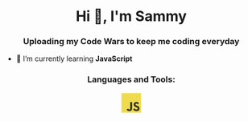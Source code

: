 <h1 align="center">Hi 👋, I'm Sammy</h1>
<h3 align="center">Uploading my Code Wars to keep me coding everyday</h3>

- 🌱 I’m currently learning **JavaScript**






<p align="center">
</p>

<h3 align="center">Languages and Tools:</h3>
<p align="center"> <a href="https://developer.mozilla.org/en-US/docs/Web/JavaScript" target="_blank" rel="noreferrer"> <img src="https://raw.githubusercontent.com/devicons/devicon/master/icons/javascript/javascript-original.svg" alt="javascript" width="40" height="40"/> </a> </p>
